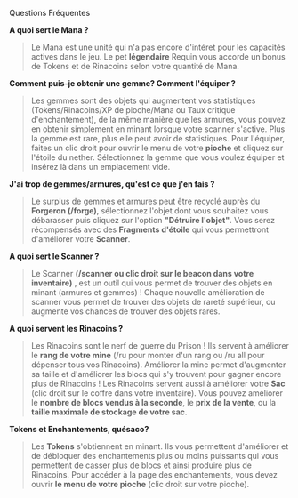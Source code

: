 Questions Fréquentes

**A quoi sert le Mana ?**
> Le Mana est une unité qui n'a pas encore d'intéret pour les capacités actives dans le jeu. Le pet **légendaire** Requin vous accorde un bonus de Tokens et de Rinacoins selon votre quantité de Mana.

**Comment puis-je obtenir une gemme? Comment l'équiper ?**
> Les gemmes sont des objets qui augmentent vos statistiques (Tokens/Rinacoins/XP de pioche/Mana ou Taux critique d'enchantement), de la même manière que les armures, vous pouvez en obtenir simplement en minant lorsque votre
scanner s'active. Plus la gemme est rare, plus elle peut avoir de statistiques. Pour l'équiper, faites un clic droit pour ouvrir le menu de votre **pioche** et cliquez sur l'étoile du nether. Sélectionnez la gemme que vous
voulez équiper et insérez là dans un emplacement vide.

**J'ai trop de gemmes/armures, qu'est ce que j'en fais ?**
> Le surplus de gemmes et armures peut être recyclé auprès du **Forgeron (/forge)**, sélectionnez l'objet dont vous souhaitez vous débarasser puis cliquez sur l'option **"Détruire l'objet"**. Vous serez récompensés avec des **Fragments d'étoile** qui vous permettront d'améliorer votre **Scanner**.

**A quoi sert le Scanner ?**
> Le Scanner **(/scanner ou clic droit sur le beacon dans votre inventaire)** , est un outil qui vous permet de trouver des objets en minant (armures et gemmes) ! Chaque nouvelle amélioration de scanner vous permet de trouver des objets de rareté supérieur, ou augmente vos chances de trouver des objets rares.

**A quoi servent les Rinacoins ?**
> Les Rinacoins sont le nerf de guerre du Prison ! Ils servent à améliorer le **rang de votre mine** (/ru pour monter d'un rang ou /ru all pour dépenser tous vos Rinacoins). Améliorer la mine permet d'augmenter sa taille et d'améliorer les blocs qui s'y trouvent pour gagner encore plus de Rinacoins !
> Les Rinacoins servent aussi à améliorer votre **Sac** (clic droit sur le coffre dans votre inventaire). Vous pouvez améliorer le **nombre de blocs vendus à la seconde**, le **prix de la vente**, ou la **taille maximale de stockage de votre sac**.

**Tokens et Enchantements, quésaco?**
> Les **Tokens** s'obtiennent en minant. Ils vous permettent d'améliorer et de débloquer des enchantements plus ou moins puissants qui vous permettent de casser plus de blocs et ainsi produire plus de Rinacoins. Pour accéder à la page des enchantements, vous devez ouvrir **le menu de votre pioche** (clic droit sur votre pioche).

